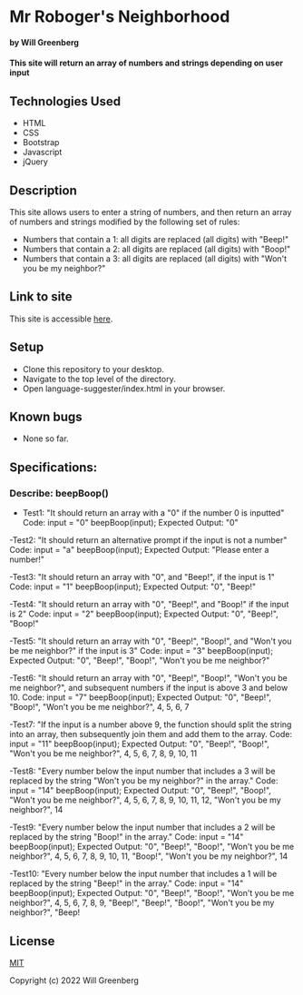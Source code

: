# Mr Roboger's Neighborhood

#### by **Will Greenberg**

#### This site will return an array of numbers and strings depending on user input

## Technologies Used

* HTML
* CSS
* Bootstrap
* Javascript
* jQuery

## Description

This site allows users to enter a string of numbers, and then return an array of numbers and strings modified by the following set of rules:
- Numbers that contain a 1: all digits are replaced (all digits) with "Beep!"
- Numbers that contain a 2: all digits are replaced (all digits) with "Boop!"
- Numbers that contain a 3: all digits are replaced (all digits) with "Won't you be my neighbor?"

## Link to site

This site is accessible [here](https://mud2009.github.io/mr-roboger/).

## Setup

* Clone this repository to your desktop.
* Navigate to the top level of the directory.
* Open language-suggester/index.html in your browser.

## Known bugs

* None so far.

## Specifications:

### Describe: beepBoop()

- Test1: "It should return an array with a "0" if the number 0 is inputted"
  Code: 
  input = "0"
  beepBoop(input);
  Expected Output: "0"

-Test2: "It should return an alternative prompt if the input is not a number"
Code:
input = "a"
beepBoop(input);
Expected Output: "Please enter a number!"

-Test3: "It should return an array with "0", and "Beep!", if the input is 1"
Code:
input = "1"
beepBoop(input);
Expected Output: "0", "Beep!"

-Test4: "It should return an array with "0", "Beep!", and "Boop!" if the input is 2"
Code:
input = "2"
beepBoop(input);
Expected Output: "0", "Beep!", "Boop!"

-Test5: "It should return an array with "0", "Beep!", "Boop!", and "Won't you be me neighbor?" if the input is 3"
Code:
input = "3"
beepBoop(input);
Expected Output: "0", "Beep!", "Boop!", "Won't you be me neighbor?"

-Test6: "It should return an array with "0", "Beep!", "Boop!", "Won't you be me neighbor?", and subsequent numbers if the input is above 3 and below 10.
Code:
input = "7"
beepBoop(input);
Expected Output: "0", "Beep!", "Boop!", "Won't you be me neighbor?", 4, 5, 6, 7

-Test7: "If the input is a number above 9, the function should split the string into an array, then subsequently join them and add them to the array.
Code:
input = "11"
beepBoop(input);
Expected Output: "0", "Beep!", "Boop!", "Won't you be me neighbor?", 4, 5, 6, 7, 8, 9, 10, 11

-Test8: "Every number below the input number that includes a 3 will be replaced by the string "Won't you be my neighbor?" in the array."
Code:
input = "14"
beepBoop(input);
Expected Output: "0", "Beep!", "Boop!", "Won't you be me neighbor?", 4, 5, 6, 7, 8, 9, 10, 11, 12, "Won't you be my neighbor?", 14

-Test9: "Every number below the input number that includes a 2 will be replaced by the string "Boop!" in the array."
Code:
input = "14"
beepBoop(input);
Expected Output: "0", "Beep!", "Boop!", "Won't you be me neighbor?", 4, 5, 6, 7, 8, 9, 10, 11, "Boop!", "Won't you be my neighbor?", 14

-Test10: "Every number below the input number that includes a 1 will be replaced by the string "Beep!" in the array."
Code:
input = "14"
beepBoop(input);
Expected Output: "0", "Beep!", "Boop!", "Won't you be me neighbor?", 4, 5, 6, 7, 8, 9, "Beep!", "Beep!", "Boop!", "Won't you be my neighbor?", "Beep!

## License

[MIT](https://opensource.org/licenses/MIT)

Copyright (c) 2022 Will Greenberg